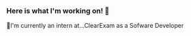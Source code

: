 ### Here is what I'm working on! 👋

<!--
**adityarao04/adityarao04** is a ✨ _special_ ✨ repository because its `README.md` (this file) appears on your GitHub profile.

Here are some ideas to get you started:

- 🔭 I’m currently working on ...Web Development
- 🌱 I’m currently learning ...JavaScript
- 👯 I’m looking to collaborate on ...Web Development Projects
- 🤔 I’m looking for help with ...React
- 💬 Ask me about ...Anything
- 📫 How to reach me: ...[adityarao1999.ar@gmail.com]
- 😄 Pronouns: ...He/Him
- ⚡ Fun fact: ...Humans are the only animals that blush.
-->💼I'm currently an intern at...ClearExam as a Sofware Developer

